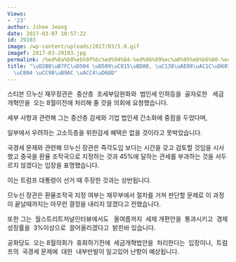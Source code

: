 ```yaml
---
Views:
- '23'
author: Jihee Jeong
date: 2017-03-07 10:57:22
id: 29103
image: /wp-content/uploads/2017/03/5.0.gif
imagef: 2017-03-29103.jpg
permalink: /%ed%8a%b8%eb%9f%bc%ed%94%84-%ed%96%89%ec%a0%95%eb%b6%80-%ec%84%b8%ea%b8%88%ea%b0%9c%ed%98%81-8%ec%9b%94-%ec%9d%b4%ec%a0%84-%ec%b2%98%eb%a6%ac-%ea%b3%84%ed%9a%8d/
title: "\uD2B8\uB7FC\uD504 \uD589\uC815\uBD80, \uC138\uAE08\uAC1C\uD601 8\uC6D4 \uC774\
  \uC804 \uCC98\uB9AC \uACC4\uD68D"
---
```


스티븐 므누신 재무장관은  중산층  조세부담완화와  법인세 인하등을  골자로한   세금 개혁안을  오는 8월이전에 처리해 줄 것을 의회에 요청했습니다.

세부 사항과 관련해 그는 중산층 감세와 기업 법인세 간소화에 중점을 두었다며,

일부에서 우려하는 고소득층을 위한감세 혜택은 없을 것이라고 못박았습니다.

국경세 문제와 관련해 므누신 장관은 즉각도입 보다는 시간을 갖고 검토할 것임을 시사했고 중국을 환율 조작국으로 지정하는 것과 45%에 달하는 관세를 부과하는 것을 서두르지 않겠다는 입장을 표명했습니다.

이는 트럼프 대통령이 선거 때 주장한 것과는 상반됩니다.

므누신 장관은 환율조작국 지정 여부는 재무부에서 절차를 거쳐 판단할 문제로 이 과정이 끝날때까지는 아무런 결정을 내리지 않겠다고 전했습니다.

또한 그는  월스트리트저널인터뷰에서도   올여름까지  세제 개편안을  통과시키고  경제 성장률을  3%이상으로  끌어올리겠다고  밝힌바 있습니다.

공화당도  오는 8월의회가  휴회하기전에  세금개혁법안을  처리한다는  입장이나,  트럼프의  국경세 문제에  대한  내부반발이 일고있어 난항이 예상됩니다.